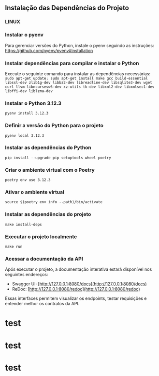 ## Instalação das Dependências do Projeto

### LINUX

### Instalar o pyenv
Para gerenciar versões do Python, instale o pyenv seguindo as instruções:
https://github.com/pyenv/pyenv#installation

### Instalar dependências para compilar e instalar o Python
Execute o seguinte comando para instalar as dependências necessárias:
`sudo apt-get update; sudo apt-get install make gcc build-essential libssl-dev zlib1g-dev libbz2-dev libreadline-dev libsqlite3-dev wget curl llvm libncursesw5-dev xz-utils tk-dev libxml2-dev libxmlsec1-dev libffi-dev liblzma-dev`

### Instalar o Python 3.12.3
`pyenv install 3.12.3`

### Definir a versão do Python para o projeto
`pyenv local 3.12.3`

### Instalar as dependências do Python
`pip install --upgrade pip setuptools wheel poetry`

### Criar o ambiente virtual com o Poetry
`poetry env use 3.12.3`

### Ativar o ambiente virtual
`source $(poetry env info --path)/bin/activate`

### Instalar as dependências do projeto
`make install-deps`

### Executar o projeto localmente
`make run`

### Acessar a documentação da API

Após executar o projeto, a documentação interativa estará disponível nos seguintes endereços:

- Swagger UI: [http://127.0.0.1:8080/docs](http://127.0.0.1:8080/docs)
- ReDoc: [http://127.0.0.1:8080/redoc](http://127.0.0.1:8080/redoc)

Essas interfaces permitem visualizar os endpoints, testar requisições e entender melhor os contratos da API.
# test
# test
# test
